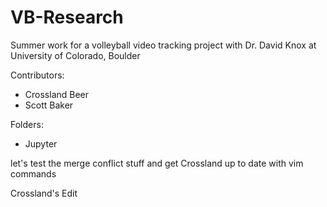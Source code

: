 # VB-Research
Summer work for a volleyball video tracking project with Dr. David Knox at University of Colorado, Boulder

Contributors:
* Crossland Beer
* Scott Baker

Folders:
* Jupyter



let's test the merge conflict stuff and get Crossland up to date with vim commands

Crossland's Edit
